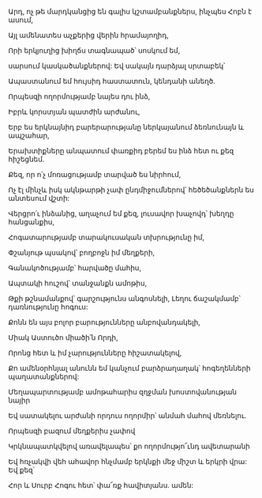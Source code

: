 Արդ, ոչ թե մարդկանցից են գալիս կշտամբանքներս, ինչպես Հոբն է ասում,

Այլ ամենատես աչքերից վերին հրամայողիդ,

Որի երկյուղից խիղճս տագնապած՝ սոսկում եմ,

սարսում կասկածանքներով: Եվ սակայն դարձյալ սրտաբեկ՝

Ապաստանում եմ հույսիդ հաստատուն, կենդանի անեղծ.

Որպեսզի ողորմությամբ նայես դու ինձ,

Իբրև կորստյան պատժին արժանու,

Երբ ես երկնայնիդ բարերարությանը ներկայանում ձեռնունայն և ապշահար,

Երախտիքները անպատում փառքիդ բերեմ ես ինձ հետ ու քեզ հիշեցնեմ.

Քեզ, որ ո՛չ մոռացությամբ տարված ես նիրհում,

Ոչ էլ մինչև իսկ ակնթարթի չափ ընդմիջումներով՝ հեծեծանքներն ես անտեսում վշտի:

Վերցրո՛ւ ինձանից, աղաչում եմ քեզ, լուսավոր խաչովդ՝ խեղդը հանցանքիս,

Հոգատարությամբ տարակուսական տխրությունը իմ,

Փշանյութ պսակով՝ բողբոջն իմ մեղքերի,

Գանակոծությամբ՝ հարվածը մահիս,

Ապտակի հուշով՝ տանջանքն ամոթիս,

Թքի թշնամանքով՝ գարշությունս անգոսնելի, Լեղու ճաշակմամբ՝ դառնությունը հոգուս:

Քոնն են այս բոլոր բարությունները անբովանդակելի,

Միակ Աստուծո միածի՛ն Որդի,

Որոնց հետ և իմ չարությունները հիշատակելով,

Քո ամենօրհնյալ անունն եմ կանչում բարձրաղաղակ՝ հոգեղենների պաղատանքներով:

Մեղապարտությամբ ամոթահարիս զղջման խոստովանության նայիր

Եվ սատակելու արժանի որդուս ողորմիր՝ անմահ մահով մեռնելու.

Որպեսզի բազում մեղքերիս չափով

Կրկնապատկվելով առավելապես՝ քո ողորմությո՜ւնդ ավետարանի

Եվ հռչակվի վեհ ահավոր հնչմամբ երկնքի մեջ միշտ և երկրի վրա: Եվ քեզ՝

Հոր և Սուրբ Հոգու հետ՝ փա՜ռք հավիտյանս. ամեն: